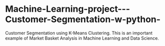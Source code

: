 # Machine-Learning-project---Customer-Segmentation-w-python-
Customer Segmentation using K-Means Clustering. This is an important example of Market Basket Analysis in Machine Learning and Data Science.
